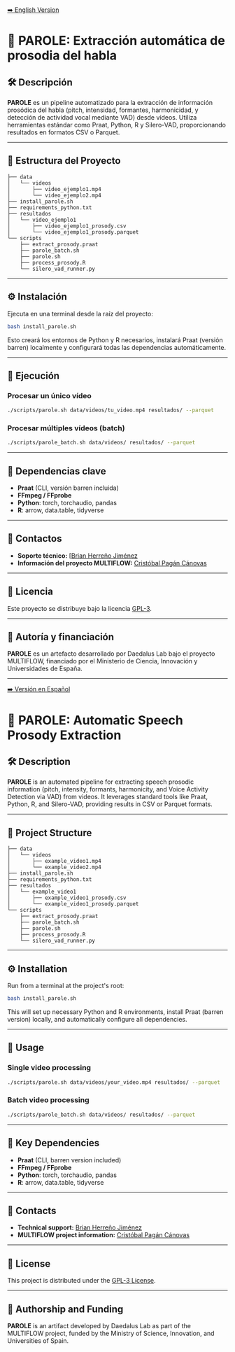 [➡️ English Version](#english)

# 📌 PAROLE: Extracción automática de prosodia del habla

## 🛠️ Descripción

**PAROLE** es un pipeline automatizado para la extracción de información prosódica del habla (pitch, intensidad, formantes, harmonicidad, y detección de actividad vocal mediante VAD) desde vídeos. Utiliza herramientas estándar como Praat, Python, R y Silero-VAD, proporcionando resultados en formatos CSV o Parquet.

---

## 📁 Estructura del Proyecto

```
├── data
│   └── videos
│       ├── video_ejemplo1.mp4
│       └── video_ejemplo2.mp4
├── install_parole.sh
├── requirements_python.txt
├── resultados
│   └── video_ejemplo1
│       ├── video_ejemplo1_prosody.csv
│       └── video_ejemplo1_prosody.parquet
└── scripts
    ├── extract_prosody.praat
    ├── parole_batch.sh
    ├── parole.sh
    ├── process_prosody.R
    └── silero_vad_runner.py
```

---

## ⚙️ Instalación

Ejecuta en una terminal desde la raíz del proyecto:

```bash
bash install_parole.sh
```

Esto creará los entornos de Python y R necesarios, instalará Praat (versión barren) localmente y configurará todas las dependencias automáticamente.

---

## 🚀 Ejecución

### Procesar un único vídeo

```bash
./scripts/parole.sh data/videos/tu_video.mp4 resultados/ --parquet
```

### Procesar múltiples vídeos (batch)

```bash
./scripts/parole_batch.sh data/videos/ resultados/ --parquet
```

---

## 📖 Dependencias clave

- **Praat** (CLI, versión barren incluida)
- **FFmpeg / FFprobe**
- **Python**: torch, torchaudio, pandas
- **R**: arrow, data.table, tidyverse

---

## 💬 Contactos

- **Soporte técnico:** [[Brian Herreño Jiménez](mailto:brian.herreno@um.es)
- **Información del proyecto MULTIFLOW:** [Cristóbal Pagán Cánovas](mailto:cpcanovas@um.es)

---

## 📜 Licencia

Este proyecto se distribuye bajo la licencia [GPL-3](https://www.gnu.org/licenses/gpl-3.0.html).

---

## 📌 Autoría y financiación

**PAROLE** es un artefacto desarrollado por Daedalus Lab bajo el proyecto MULTIFLOW, financiado por el Ministerio de Ciencia, Innovación y Universidades de España.

---

<a id="english"></a>

[➡️ Versión en Español](#parole-extracción-automática-de-prosodia-del-habla)

# 📌 PAROLE: Automatic Speech Prosody Extraction

## 🛠️ Description

**PAROLE** is an automated pipeline for extracting speech prosodic information (pitch, intensity, formants, harmonicity, and Voice Activity Detection via VAD) from videos. It leverages standard tools like Praat, Python, R, and Silero-VAD, providing results in CSV or Parquet formats.

---

## 📁 Project Structure

```
├── data
│   └── videos
│       ├── example_video1.mp4
│       └── example_video2.mp4
├── install_parole.sh
├── requirements_python.txt
├── resultados
│   └── example_video1
│       ├── example_video1_prosody.csv
│       └── example_video1_prosody.parquet
└── scripts
    ├── extract_prosody.praat
    ├── parole_batch.sh
    ├── parole.sh
    ├── process_prosody.R
    └── silero_vad_runner.py
```

---

## ⚙️ Installation

Run from a terminal at the project's root:

```bash
bash install_parole.sh
```

This will set up necessary Python and R environments, install Praat (barren version) locally, and automatically configure all dependencies.

---

## 🚀 Usage

### Single video processing

```bash
./scripts/parole.sh data/videos/your_video.mp4 resultados/ --parquet
```

### Batch video processing

```bash
./scripts/parole_batch.sh data/videos/ resultados/ --parquet
```

---

## 📖 Key Dependencies

- **Praat** (CLI, barren version included)
- **FFmpeg / FFprobe**
- **Python**: torch, torchaudio, pandas
- **R**: arrow, data.table, tidyverse

---

## 💬 Contacts

- **Technical support:** [Brian Herreño Jiménez](mailto:brian.herreno@um.es)
- **MULTIFLOW project information:** [Cristóbal Pagán Cánovas](mailto:cpcanovas@um.es)

---

## 📜 License

This project is distributed under the [GPL-3 License](https://www.gnu.org/licenses/gpl-3.0.html).

---

## 📌 Authorship and Funding

**PAROLE** is an artifact developed by Daedalus Lab as part of the MULTIFLOW project, funded by the Ministry of Science, Innovation, and Universities of Spain.

